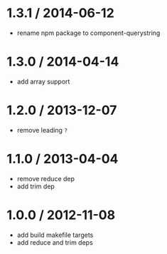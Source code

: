 
1.3.1 / 2014-06-12
==================

 * rename npm package to component-querystring

1.3.0 / 2014-04-14
==================

 * add array support

1.2.0 / 2013-12-07
==================

  * remove leading `?`

1.1.0 / 2013-04-04
==================

  * remove reduce dep
  * add trim dep

1.0.0 / 2012-11-08
==================

  * add build makefile targets
  * add reduce and trim deps

